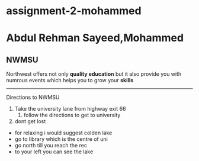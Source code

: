 # assignment-2-mohammed
# Abdul Rehman Sayeed,Mohammed
## NWMSU
Northwest offers not only **quality education** but it also provide you with numrous events which helps you to grow your **skills**

---
Directions to NWMSU

1. Take the university lane from highway exit 66
    1. follow the directions to get to university
1. dont get lost
* for relaxing i would suggest colden lake
 * go to library which is the centre of uni
 * go north till you reach the rec 
 * to your left you can see the lake

